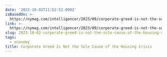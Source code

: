 ```yaml
---
date: '2023-10-02T11:52:52.000Z'
isBasedOn: >-
  https://nymag.com/intelligencer/2023/09/corporate-greed-is-not-the-sole-cause-of-the-housing-crisis.html
link: >-
  https://nymag.com/intelligencer/2023/09/corporate-greed-is-not-the-sole-cause-of-the-housing-crisis.html
slug: 2023-10-02-corporate-greed-is-not-the-sole-cause-of-the-housing-crisis
tags:
  - economy
title: Corporate Greed Is Not the Sole Cause of the Housing Crisis
---
```


